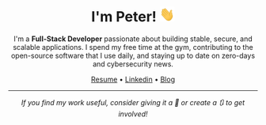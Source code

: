 <h1 align="center">I'm Peter! <img src="https://raw.githubusercontent.com/peterrauscher/peterrauscher/master/wave.gif" width="30px" height="30px" /></h1>
<p align="center">I'm a <strong>Full-Stack Developer</strong> passionate about building stable, secure, and scalable applications. I spend my free time at the gym, contributing to the open-source software that I use daily, and staying up to date on zero-days and cybersecurity news.</p>
<p align="center">
  <a href="https://raw.githubusercontent.com/peterrauscher/peterrauscher/master/resume.pdf">Resume</a> •
  <a href="https://www.linkedin.com/in/peter-rauscher">Linkedin</a> •
  <a href="https://peterrauscher.com">Blog</a>
</p>
<hr/>
<p align="center"><em>If you find my work useful, consider giving it a 🌟 or create a 🔃 to get involved!</em></p>

